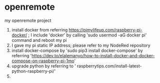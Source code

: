 # openremote
my openremote project

1. install docker from referring https://pimylifeup.com/raspberry-pi-docker/ ; I include 'docker' by calling 'sudo usermod -aG docker pi' command and reboot my pi
2. I gave my pi static IP address; please refer to my NodeRed repository
3. install docker-compose by 'sudo pip3 install docker-compose' by referring 'https://dev.to/elalemanyo/how-to-install-docker-and-docker-compose-on-raspberry-pi-1mo'
4. upgrade python by referring to ' raspberrytips.com/install-latest-python-raspberry-pi/'
5. 
